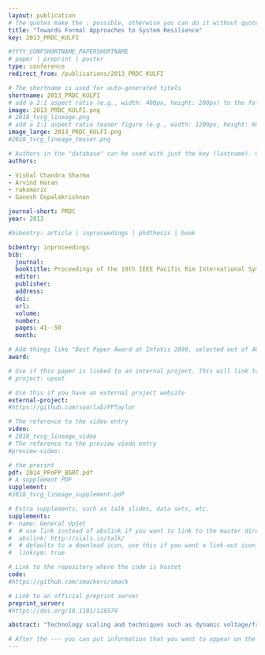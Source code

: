 ```yaml
---
layout: publication
# The quotes make the : possible, otherwise you can do it without quotes
title: "Towards Formal Approaches to System Resilience"
key: 2013_PRDC_KULFI

#YYYY_CONFSHORTNAME_PAPERSHORTNAME
# paper | preprint | poster
type: conference
redirect_from: /publications/2013_PRDC_KULFI

# The shortname is used for auto-generated titels
shortname: 2013_PRDC_KULFI
# add a 2:1 aspect ratio (e.g., width: 400px, height: 200px) to the folder /assets/images/papers/
image: 2013_PRDC_KULFI.png
# 2018_tvcg_lineage.png
# add a 2:1 aspect ratio teaser figure (e.g., width: 1200px, height: 600px) to the folder /assets/images/papers/
image_large: 2013_PRDC_KULFI.png
#2018_tvcg_lineage_teaser.png

# Authors in the "database" can be used with just the key (lastname). Others can be written properly.
authors:

- Vishal Chandra Sharma
- Arvind Haran
- rakamaric
- Ganesh Gopalakrishnan

journal-short: PRDC
year: 2013

#bibentry: article | inproceedings | phdthesis | book

bibentry: inproceedings
bib:
  journal: 
  booktitle: Proceedings of the 19th IEEE Pacific Rim International Symposium on Dependable Computing (PRDC)
  editor:
  publisher:
  address: 
  doi: 
  url: 
  volume: 
  number: 
  pages: 41--50
  month:

# Add things like "Best Paper Award at InfoVis 2099, selected out of 4000 submissions"
award:

# Use if this paper is linked to an internal project. This will link to the project site
# project: upset

# Use this if you have an external project website
external-project: 
#https://github.com/soarlab/FPTaylor

# The reference to the video entry
video:
# 2018_tvcg_lineage_video
# The reference to the preview viedo entry
#preview-video:

# the prerint
pdf: 2014_PPoPP_BGRT.pdf
# A supplement PDF
supplement: 
#2018_tvcg_lineage_supplement.pdf

# Extra supplements, such as talk slides, data sets, etc.
supplements:
#- name: General UpSet
#  # use link instead of abslink if you want to link to the master directory
#  abslink: http://vials.io/talk/
#  # defaults to a download icon, use this if you want a link-out icon
#  linksym: true

# Link to the repository where the code is hostet
code:
#https://github.com/smackers/smack

# Link to an official preprint server
preprint_server: 
#https://doi.org/10.1101/128579

abstract: "Technology scaling and techniques such as dynamic voltage/frequency scaling are predicted to increase the number of transient faults in future processors. Error detectors implemented in hardware are often energy inefficient, as they are “always on.” While software-level error detection can augment hardware-level detectors, creating detectors in software that are highly effective remains a challenge. In this paper, we first present a new LLVM-level fault injector called KULFI that helps simulate faults occurring within CPU state elements in a versatile manner. Second, using KULFI, we study the behavior of a family of well-known and simple algorithms under error injection. (We choose a family of sorting algorithms for this study.) We then propose a promising way to interpret our empirical results using a formal model that builds on the idea of predicate state transition diagrams. After introducing the basic abstraction underlying our predicate transition diagrams, we draw connections to the level of resilience empirically observed during fault injection studies. Building on the observed connections, we develop a simple, and yet effective, predicate-abstraction-based fault detector. While in its initial stages, ours is believed to be the first study that offers a formal way to interpret and compare fault injection results obtained from algorithms from within one family. Given the absolutely unpredictable nature of what a fault can do to a computation in general, our approach may help designers choose amongst a class of algorithms one that behaves most resilient of all."

# After the --- you can put information that you want to appear on the website using markdown formatting or HTML. A good example are acknowledgements, extra references, an erratum, etc.
---
```

